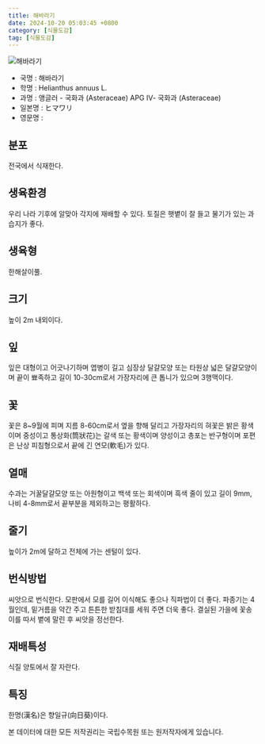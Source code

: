 ```yaml
---
title: 해바라기
date: 2024-10-20 05:03:45 +0800
category: [식물도감]
tag: [식물도감]
---
```




![해바라기](/fileUpload/plants/basic/Compositae/Helianthus/10123/1_th2.JPG)
- 국명 : 해바라기
- 학명 : Helianthus annuus L.
- 과명 : 앵글러 - 국화과 (Asteraceae) APG Ⅳ- 국화과 (Asteraceae)
- 일본명 : ヒマワリ
- 영문명 : 


## 분포
전국에서 식재한다.
## 생육환경
우리 나라 기후에 알맞아 각지에 재배할 수 있다. 토질은 햇볕이 잘 들고 물기가 있는 과습지가 좋다.
## 생육형
한해살이풀.
## 크기
높이 2m 내외이다.
## 잎
잎은 대형이고 어긋나기하며 엽병이 길고 심장상 달걀모양 또는 타원상 넓은 달걀모양이며 끝이 뾰족하고 길이 10-30cm로서 가장자리에 큰 톱니가 있으며 3행맥이다.
## 꽃
꽃은 8~9월에 피며 지름 8-60cm로서 옆을 향해 달리고 가장자리의 혀꽃은 밝은 황색이며 중성이고 통상화(筒狀花)는 갈색 또는 황색이며 양성이고 총포는 반구형이며 포편은 난상 피침형으로서 끝에 긴 연모(軟毛)가 있다.
## 열매
수과는 거꿀달걀모양 또는 아원형이고 백색 또는 회색이며 흑색 줄이 있고 길이 9mm, 나비 4-8mm로서 끝부분을 제외하고는 평활하다.
## 줄기
높이가 2m에 달하고 전체에 가는 센털이 있다.
## 번식방법
씨앗으로 번식한다. 모판에서 모를 길어 이식해도 좋으나 직파법이 더 좋다. 파종기는 4월인데, 밑거름을 약간 주고 튼튼한 받침대를 세워 주면 더욱 좋다. 결실된 가을에 꽃송이를 따서 볕에 말린 후 씨앗을 정선한다.
## 재배특성
식질 양토에서 잘 자란다.
## 특징
한명(漢名)은 향일규(向日葵)이다.






본 데이터에 대한 모든 저작권리는 국립수목원 또는 원저작자에게 있습니다.
